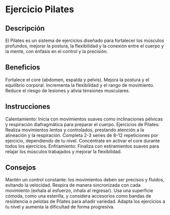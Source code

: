 # Ejercicio Pilates

## Descripción
El Pilates es un sistema de ejercicios diseñado para fortalecer los músculos profundos, mejorar la postura, la flexibilidad y la conexión entre el cuerpo y la mente, con énfasis en el control y la precisión.

## Beneficios
Fortalece el core (abdomen, espalda y pelvis).
Mejora la postura y el equilibrio corporal.
Incrementa la flexibilidad y el rango de movimiento.
Reduce el riesgo de lesiones y alivia tensiones musculares.

## Instrucciones
Calentamiento: Inicia con movimientos suaves como inclinaciones pélvicas y respiración diafragmática para preparar el cuerpo.
Ejercicios de Pilates:
Realiza movimientos lentos y controlados, prestando atención a la alineación y la respiración.
Completa 2-3 series de 8-12 repeticiones por ejercicio, dependiendo de tu nivel.
Concéntrate en activar el core durante todos los ejercicios.
Enfriamiento: Finaliza con estiramientos suaves para relajar los músculos trabajados y mejorar la flexibilidad.

## Consejos
Mantén un control constante: los movimientos deben ser precisos y fluidos, evitando la velocidad.
Respira de manera sincronizada con cada movimiento (exhala al esfuerzo, inhala al regresar).
Usa una superficie cómoda, como una esterilla, y considera accesorios como bandas de resistencia o pelotas de Pilates para añadir variedad.
Adapta los ejercicios a tu nivel y aumenta la dificultad de forma progresiva.